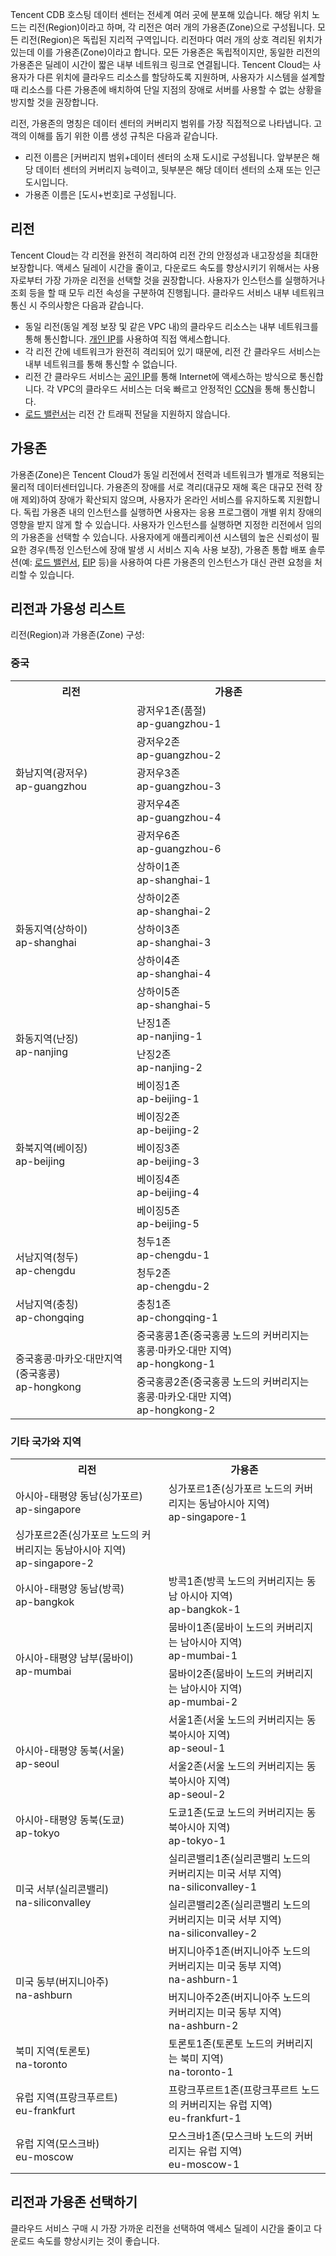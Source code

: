 Tencent CDB 호스팅 데이터 센터는 전세계 여러 곳에 분포해 있습니다. 해당 위치 노드는 리전(Region)이라고 하며, 각 리전은 여러 개의 가용존(Zone)으로 구성됩니다.
모든 리전(Region)은 독립된 지리적 구역입니다. 리전마다 여러 개의 상호 격리된 위치가 있는데 이를 가용존(Zone)이라고 합니다. 모든 가용존은 독립적이지만, 동일한 리전의 가용존은 딜레이 시간이 짧은 내부 네트워크 링크로 연결됩니다. Tencent Cloud는 사용자가 다른 위치에 클라우드 리소스를 할당하도록 지원하며, 사용자가 시스템을 설계할 때 리소스를 다른 가용존에 배치하여 단일 지점의 장애로 서버를 사용할 수 없는 상황을 방지할 것을 권장합니다.

리전, 가용존의 명칭은 데이터 센터의 커버리지 범위를 가장 직접적으로 나타냅니다. 고객의 이해를 돕기 위한 이름 생성 규칙은 다음과 같습니다.
- 리전 이름은 [커버리지 범위+데이터 센터의 소재 도시]로 구성됩니다. 앞부분은 해당 데이터 센터의 커버리지 능력이고, 뒷부분은 해당 데이터 센터의 소재 또는 인근 도시입니다.
- 가용존 이름은 [도시+번호]로 구성됩니다.


## 리전
Tencent Cloud는 각 리전을 완전히 격리하여 리전 간의 안정성과 내고장성을 최대한 보장합니다. 액세스 딜레이 시간을 줄이고, 다운로드 속도를 향상시키기 위해서는 사용자로부터 가장 가까운 리전을 선택할 것을 권장합니다. 사용자가 인스턴스를 실행하거나 조회 등을 할 때 모두 리전 속성을 구분하여 진행됩니다.
클라우드 서비스 내부 네트워크 통신 시 주의사항은 다음과 같습니다.
- 동일 리전(동일 계정 보장 및 같은 VPC 내)의 클라우드 리소스는 내부 네트워크를 통해 통신합니다. [개인 IP](http://intl.cloud.tencent.com/document/product/213/5225)를 사용하여 직접 액세스합니다.
- 각 리전 간에 네트워크가 완전히 격리되어 있기 때문에, 리전 간 클라우드 서비스는 내부 네트워크를 통해 통신할 수 없습니다.
- 리전 간 클라우드 서비스는 [공인 IP](https://intl.cloud.tencent.com/document/product/213/5224)를 통해 Internet에 액세스하는 방식으로 통신합니다. 각 VPC의 클라우드 서비스는 더욱 빠르고 안정적인 [CCN](https://intl.cloud.tencent.com/document/product/1003)을 통해 통신합니다.
- [로드 밸런서](https://intl.cloud.tencent.com/document/product/214)는 리전 간 트래픽 전달을 지원하지 않습니다.


## 가용존
가용존(Zone)은 Tencent Cloud가 동일 리전에서 전력과 네트워크가 별개로 적용되는 물리적 데이터센터입니다. 가용존의 장애를 서로 격리(대규모 재해 혹은 대규모 전력 장애 제외)하여 장애가 확산되지 않으며, 사용자가 온라인 서비스를 유지하도록 지원합니다. 독립 가용존 내의 인스턴스를 실행하면 사용자는 응용 프로그램이 개별 위치 장애의 영향을 받지 않게 할 수 있습니다.
사용자가 인스턴스를 실행하면 지정한 리전에서 임의의 가용존을 선택할 수 있습니다. 사용자에게 애플리케이션 시스템의 높은 신뢰성이 필요한 경우(특정 인스턴스에 장애 발생 시 서비스 지속 사용 보장), 가용존 통합 배포 솔루션(예: [로드 밸런서](https://intl.cloud.tencent.com/document/product/214), [EIP](https://intl.cloud.tencent.com/document/product/213/5733) 등)을 사용하여 다른 가용존의 인스턴스가 대신 관련 요청을 처리할 수 있습니다.

## 리전과 가용성 리스트
리전(Region)과 가용존(Zone) 구성:

### 중국
<table class="table-striped">
<tbody>
	<tr>
		<th>리전</th>
		<th>가용존</th>
	</tr>
	<tr>
		<td rowspan="5">화남지역(광저우)<br> ap-guangzhou</td>
		<td>광저우1존(품절)<br> ap-guangzhou-1</td>
	</tr>	
	<tr>
		<td>광저우2존<br> ap-guangzhou-2</td>
	</tr>
	<tr>
		<td>광저우3존<br> ap-guangzhou-3</td>
	</tr>
	<tr>
		<td>광저우4존<br> ap-guangzhou-4</td>
	</tr>
	<tr>
		<td>광저우6존<br> ap-guangzhou-6</td>
	</tr>
	<tr>
		<td rowspan="5">화동지역(상하이)<br>ap-shanghai</td>
		<td>상하이1존<br>ap-shanghai-1</td>
	</tr>
	<tr>
		<td>상하이2존<br>ap-shanghai-2</td>
	</tr>
	<tr>
		<td>상하이3존<br>ap-shanghai-3</td>
	</tr>
	<tr>
		<td>상하이4존<br>ap-shanghai-4</td>
	</tr>
		<tr>
		<td>상하이5존<br>ap-shanghai-5</td>
	</tr>
			<td rowspan="2">화동지역(난징)<br>ap-nanjing</td>
		<td>난징1존<br>ap-nanjing-1</td>
	</tr>
	<tr>
		<td>난징2존<br>ap-nanjing-2</td>
	</tr>
	<tr>
			<td rowspan="5">화북지역(베이징)<br>ap-beijing</td>
			<td>베이징1존<br>ap-beijing-1</td>
	</tr>
	<tr>
			<td>베이징2존<br>ap-beijing-2</td>
	</tr>
	<tr>
			<td>베이징3존<br>ap-beijing-3</td>
	</tr>
	<tr>
			<td>베이징4존<br>ap-beijing-4</td>
	</tr>
		<tr>
			<td>베이징5존<br>ap-beijing-5</td>
	</tr> 
	<tr>
		<td rowspan="2">서남지역(청두)<br>ap-chengdu</td>
		<td>청두1존<br>ap-chengdu-1</td>
	</tr>
	<tr>
			<td>청두2존<br>ap-chengdu-2</td>
	</tr>    
	<tr>
			<td >서남지역(충칭)<br>ap-chongqing</td>
			<td>충칭1존<br>ap-chongqing-1</td>
	</tr>
	<tr>
			<td rowspan="2">중국홍콩·마카오·대만지역(중국홍콩)<br>ap-hongkong</td>
			<td>중국홍콩1존(중국홍콩 노드의 커버리지는 홍콩·마카오·대만 지역)<br>ap-hongkong-1</td>
	</tr>
	<tr>
			<td>중국홍콩2존(중국홍콩 노드의 커버리지는 홍콩·마카오·대만 지역)<br>ap-hongkong-2</td>
	</tr>
</tbody>
</table>	

<span id="InternationalArea"></span>

### 기타 국가와 지역
<table class="table-striped">
	<tbody>
	<tr>
			<th>리전</th>
			<th>가용존</th>
		</tr>
		<tr>
			<td>아시아-태평양 동남(싱가포르)<br>ap-singapore</td>
			<td>싱가포르1존(싱가포르 노드의 커버리지는 동남아시아 지역)<br>ap-singapore-1</td>
		</tr>
		<tr>
				<td>싱가포르2존(싱가포르 노드의 커버리지는 동남아시아 지역)<br>ap-singapore-2</td>
	</tr>
				<tr>
		  	<td >아시아-태평양 동남(방콕)<br>ap-bangkok </td>
				 <td >방콕1존(방콕 노드의 커버리지는 동남 아시아 지역)<br>ap-bangkok-1</td>
		       <tr>
			<td  rowspan="2">아시아-태평양 남부(뭄바이)<br>ap-mumbai</td>
			<td>뭄바이1존(뭄바이 노드의 커버리지는 남아시아 지역)<br>ap-mumbai-1</td>
		</tr>
       <tr>
			<td>뭄바이2존(뭄바이 노드의 커버리지는 남아시아 지역)<br>ap-mumbai-2</td>
		</tr>		
		<tr>
			<td rowspan="2">아시아-태평양 동북(서울)<br>ap-seoul</td>
			<td>서울1존(서울 노드의 커버리지는 동북아시아 지역)<br>ap-seoul-1</td>
		</tr>
		<tr>
				<td>서울2존(서울 노드의 커버리지는 동북아시아 지역)<br>ap-seoul-2</td>
	</tr>
		<tr>
			<td >아시아-태평양 동북(도쿄)<br>ap-tokyo</td>
			<td>도쿄1존(도쿄 노드의 커버리지는 동북아시아 지역)<br>ap-tokyo-1</td>
		</tr>
				<tr>
			<td rowspan="2">미국 서부(실리콘밸리)<br>na-siliconvalley</td>
			<td>실리콘밸리1존(실리콘밸리 노드의 커버리지는 미국 서부 지역)<br>na-siliconvalley-1</td>
		</tr>
    <tr>
			<td>실리콘밸리2존(실리콘밸리 노드의 커버리지는 미국 서부 지역)<br>na-siliconvalley-2</td>
		</tr>
				<tr>
			<td rowspan="2">미국 동부(버지니아주)<br>na-ashburn</td>
			<td>버지니아주1존(버지니아주 노드의 커버리지는 미국 동부 지역)<br>na-ashburn-1</td>
		</tr>
		<tr>
			<td>버지니아주2존(버지니아주 노드의 커버리지는 미국 동부 지역)<br>na-ashburn-2</td>
		</tr>
		<tr>
			<td>북미 지역(토론토)<br>na-toronto</td>
			<td>토론토1존(토론토 노드의 커버리지는 북미 지역)<br>na-toronto-1</td>
		</tr>
		<tr>
			<td>유럽 지역(프랑크푸르트)<br>eu-frankfurt</td>
			<td>프랑크푸르트1존(프랑크푸르트 노드의 커버리지는 유럽 지역)<br>eu-frankfurt-1</td>
		</tr>
		<td >유럽 지역(모스크바)<br>eu-moscow</td>
		<td>모스크바1존(모스크바 노드의 커버리지는 유럽 지역)<br>eu-moscow-1</td>
		</tr>
	</tbody>
</table>


## 리전과 가용존 선택하기
클라우드 서비스 구매 시 가장 가까운 리전을 선택하여 액세스 딜레이 시간을 줄이고 다운로드 속도를 향상시키는 것이 좋습니다.
